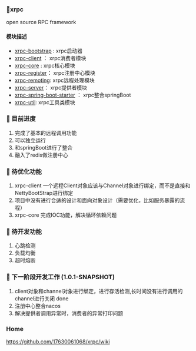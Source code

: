 ### 🚀xrpc
open source RPC framework

#### 模块描述
- [xrpc-bootstrap](xrpc-bootstrap) : xrpc启动器
- [xrpc-client](xrpc-client) ： xrpc消费者模块
- [xrpc-core](xrpc-core) : xrpc核心模块
- [xrpc-register](xrpc-register)： xrpc注册中心模块
- [xrpc-remoting](xrpc-remoting): xrpc远程处理模块
- [xrpc-server](xrpc-server)： xrpc提供者模块
- [xrpc-spring-boot-starter](xrpc-spring-boot-starter) ： xrpc整合springBoot
- [xrpc-util](xrpc-util): xrpc工具类模块

### 📑 目前进度

1. 完成了基本的远程调用功能
2. 可以独立运行
3. 和springBoot进行了整合
4. 融入了redis做注册中心

### 🚗 待优化功能

1. xrpc-client  一个远程Client对象应该与Channel对象进行绑定，而不是直接和NettyBootStrap进行绑定
2. 项目中没有进行合适的设计和面向对象设计（需要优化，比如服务暴露的流程）
3. xrpc-core 完成IOC功能，解决循环依赖问题

### 🚕 待开发功能
1. 心跳检测
2. 负载均衡
3. 超时熔断

### 🎯 下一阶段开发工作 (1.0.1-SNAPSHOT)
1. client对象和channel对象进行绑定，进行存活检测,长时间没有进行调用的channel进行关闭 done
2. 注册中心整合nacos
3. 解决提供者调用异常时，消费者的异常打印问题

### Home
https://github.com/17630061068/xrpc/wiki
